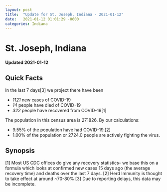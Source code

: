 ```yaml
---
layout: post
title:  "Update for St. Joseph, Indiana - 2021-01-12"
date:   2021-01-12 01:01:29 -0600
categories: Indiana
---
```


# St. Joseph, Indiana
#### Updated 2021-01-12

## Quick Facts

In the last 7 days[3] we project there have been
- *1121* new cases of COVID-19
- *14* people have died of COVID-19
- *322* people have recovered from COVID-19[1]

The population in this census area is 271826. By our calculations:
- 9.55% of the population have had COVID-19.[2]
- 1.00% of the population or 2724.0 people are actively fighting the virus.

## Synopsis




[1] Most US CDC offices do give any recovery statistics- we base this on a formula which looks at confirmed new cases
15 days ago (the average recovery time) and deaths over the last 7 days.
[2] Herd Immunity is thought to take effect at around ~70-80%
[3] Due to reporting delays, this data may be incomplete. 
    